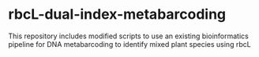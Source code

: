 # rbcL-dual-index-metabarcoding
This repository includes modified scripts to use an existing bioinformatics pipeline for DNA metabarcoding to identify mixed plant species using rbcL
